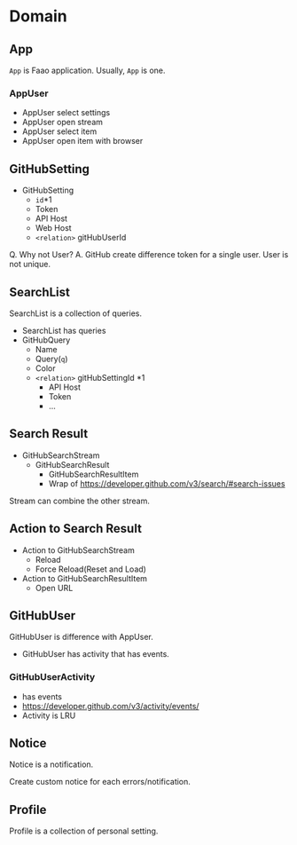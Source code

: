 # Domain

## App

`App` is Faao application.
Usually, `App` is one.

### AppUser

- AppUser select settings
- AppUser open stream
- AppUser select item
- AppUser open item with browser

## GitHubSetting

- GitHubSetting
    - `id`*1
    - Token
    - API Host
    - Web Host
    - `<relation>` gitHubUserId

Q. Why not User?
A. GitHub create difference token for a single user.
User is not unique.

## SearchList

SearchList is a collection of queries.

- SearchList has queries
- GitHubQuery
    - Name
    - Query(`q`)
    - Color
    - `<relation>` gitHubSettingId *1
        - API Host
        - Token
        - ...

## Search Result

- GitHubSearchStream
    - GitHubSearchResult
        - GitHubSearchResultItem
        - Wrap of <https://developer.github.com/v3/search/#search-issues>

Stream can combine the other stream.

## Action to Search Result

- Action to GitHubSearchStream
    - Reload
    - Force Reload(Reset and Load)
- Action to GitHubSearchResultItem
    - Open URL

## GitHubUser

GitHubUser is difference with AppUser.

- GitHubUser has activity that has events.

### GitHubUserActivity

- has events
- https://developer.github.com/v3/activity/events/
- Activity is LRU

## Notice

Notice is a notification.

Create custom notice for each errors/notification.

## Profile

Profile is a collection of personal setting.
